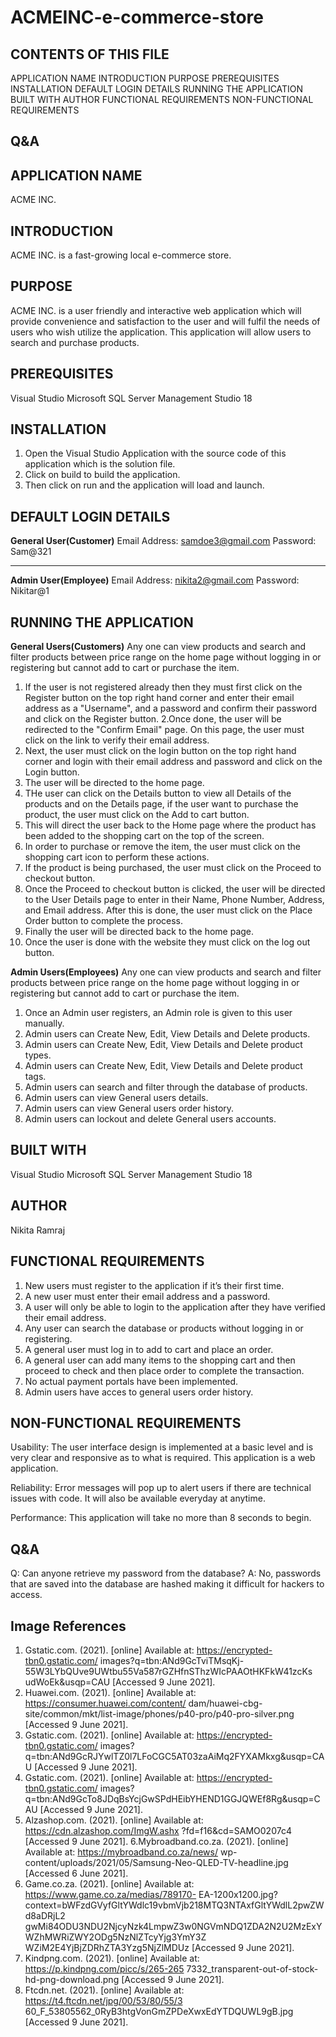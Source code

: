 # ACMEINC-e-commerce-store

CONTENTS OF THIS FILE
----------------------------------------------------------------------------------
APPLICATION NAME
INTRODUCTION
PURPOSE
PREREQUISITES
INSTALLATION
DEFAULT LOGIN DETAILS
RUNNING THE APPLICATION
BUILT WITH
AUTHOR
FUNCTIONAL REQUIREMENTS
NON-FUNCTIONAL REQUIREMENTS

Q&A
----------------------------------------------------------------------------------


APPLICATION NAME
----------------------------------------------------------------------------------
ACME INC.


INTRODUCTION
----------------------------------------------------------------------------------
ACME INC. is a fast-growing local e-commerce store.



PURPOSE
----------------------------------------------------------------------------------
ACME INC. is a user friendly and interactive web application which will provide 
convenience and satisfaction to the user and will fulfil the needs of users who 
wish utilize the application. 
This application will allow users to search and purchase products. 



PREREQUISITES
----------------------------------------------------------------------------------
Visual Studio 
Microsoft SQL Server Management Studio 18



INSTALLATION
----------------------------------------------------------------------------------
1. Open the Visual Studio Application with the source code of this application 
which is the solution file.
2. Click on build to build the application.
3. Then click on run and the application will load and launch.


DEFAULT LOGIN DETAILS
----------------------------------------------------------------------------------

**General User(Customer)**
Email Address: samdoe3@gmail.com
Password: Sam@321


-------------------------------------------------

**Admin User(Employee)**
Email Address: nikita2@gmail.com
Password: Nikitar@1



RUNNING THE APPLICATION
----------------------------------------------------------------------------------
**General Users(Customers)**
Any one can view products and search and filter products between price range on the 
home page without logging in or registering but cannot add to cart or purchase the 
item.
1. If the user is not registered already then they must first click on the Register 
button on the top right hand corner and enter their email address as a "Username", 
and a password and confirm their password and click on the Register button. 
2.Once done, the user will be redirected to the "Confirm Email" page. On this page, 
the user must click on the link to verify their email address.
3. Next, the user must click on the login button on the top right hand corner and 
login with their email address and password and click on the Login button.
4. The user will be directed to the home page.
5. THe user can click on the Details button to view all Details of the products and 
on the Details page, if the user want to purchase the product, the user must click 
on the Add to cart button.
6. This will direct the user back to the Home page where the product has been added 
to the shopping cart on the top of the screen.
7. In order to purchase or remove the item, the user must click on the shopping cart 
icon to perform these actions.
8. If the product is being purchased, the user must click on the Proceed to checkout 
button.
9. Once the Proceed to checkout button is clicked, the user will be directed to the 
User Details page to enter in their Name, Phone Number, Address, and Email address. 
After this is done, the user must click on the Place Order button to complete the 
process.
10. Finally the user will be directed back to the home page.
11. Once the user is done with the website they must click on the log out 
button.



**Admin Users(Employees)**
Any one can view products and search and filter products between price range on the 
home page without logging in or registering but cannot add to cart or purchase the 
item.
1. Once an Admin user registers, an Admin role is given to this user manually. 
2. Admin users can Create New, Edit, View Details and Delete products.
3. Admin users can Create New, Edit, View Details and Delete product types.
4. Admin users can Create New, Edit, View Details and Delete product tags.
5. Admin users can search and filter through the database of products.
6. Admin users can view General users details.
7. Admin users can view General users order history.
8. Admin users can lockout and delete General users accounts.




BUILT WITH
----------------------------------------------------------------------------------
Visual Studio 
Microsoft SQL Server Management Studio 18




AUTHOR
----------------------------------------------------------------------------------
Nikita Ramraj



FUNCTIONAL REQUIREMENTS
----------------------------------------------------------------------------------
1. New users must register to the application if it’s their first time. 
2. A new user must enter their email address and a password.
3. A user will only be able to login to the application after they have verified 
their email address.
4. Any user can search the database or products without logging in or registering.
5. A general user must log in to add to cart and place an order.
6. A general user can add many items to the shopping cart and then proceed to check 
and then place order to complete the transaction.
7. No actual payment portals have been implemented.
8. Admin users have acces to general users order history.



NON-FUNCTIONAL REQUIREMENTS
----------------------------------------------------------------------------------
Usability: The user interface design is implemented at a basic level and is very 
clear and responsive as to what is required. This application is a web application.

Reliability: Error messages will pop up to alert users if there are technical 
issues with code. It will also be available everyday at anytime. 

Performance: This application will take no more than 8 seconds to begin. 



Q&A
----------------------------------------------------------------------------------
Q: Can anyone retrieve my password from the database?
A: No, passwords that are saved into the database are hashed making it difficult 
for hackers to access.


Image References
----------------------------------------------------------------------------------
1. Gstatic.com. (2021). [online] Available at: https://encrypted-tbn0.gstatic.com/
images?q=tbn:ANd9GcTviTMsqKj-55W3LYbQUve9UWtbu55Va587rGZHfnSThzWIcPAAOtHKFkW41zcKs
udWoEk&usqp=CAU [Accessed 9 June 2021].
2. Huawei.com. (2021). [online] Available at: https://consumer.huawei.com/content/
dam/huawei-cbg-site/common/mkt/list-image/phones/p40-pro/p40-pro-silver.png 
[Accessed 9 June 2021].
3. Gstatic.com. (2021). [online] Available at: https://encrypted-tbn0.gstatic.com/
images?q=tbn:ANd9GcRJYwlTZ0l7LFoCGC5AT03zaAiMq2FYXAMkxg&usqp=CAU 
[Accessed 9 June 2021].
4. Gstatic.com. (2021). [online] Available at: https://encrypted-tbn0.gstatic.com/
images?q=tbn:ANd9GcTo8JDqBsYcjGwSPdHEibYHEND1GGJQWEf8Rg&usqp=CAU 
[Accessed 9 June 2021].
5. Alzashop.com. (2021). [online] Available at: https://cdn.alzashop.com/ImgW.ashx
?fd=f16&cd=SAMO0207c4 [Accessed 9 June 2021].
6.Mybroadband.co.za. (2021). [online] Available at: https://mybroadband.co.za/news/
wp-content/uploads/2021/05/Samsung-Neo-QLED-TV-headline.jpg [Accessed 6 June 2021].
7. Game.co.za. (2021). [online] Available at: https://www.game.co.za/medias/789170-
EA-1200x1200.jpg?context=bWFzdGVyfGltYWdlc19vbmVjb218MTQ3NTAxfGltYWdlL2pwZWd8aDRjL2
gwMi84ODU3NDU2NjcyNzk4LmpwZ3w0NGVmNDQ1ZDA2N2U2MzExYWZhMWRiZWY2ODg5NzNlZTcyYjg3YmY3Z
WZiM2E4YjBjZDRhZTA3Yzg5NjZlMDUz [Accessed 9 June 2021].
8. Kindpng.com. (2021). [online] Available at: https://p.kindpng.com/picc/s/265-265
7332_transparent-out-of-stock-hd-png-download.png [Accessed 9 June 2021].
9. Ftcdn.net. (2021). [online] Available at: https://t4.ftcdn.net/jpg/00/53/80/55/3
60_F_53805562_0RyB3htgVonGmZPDeXwxEdYTDQUWL9gB.jpg [Accessed 9 June 2021].

